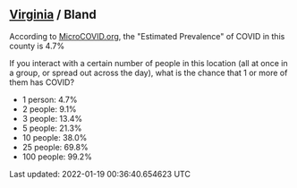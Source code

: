 
## [Virginia](/united-states/virginia) / Bland

According to [MicroCOVID.org](http://microcovid.org),
the "Estimated Prevalence" of COVID in this county is 4.7%

If you interact with a certain number of people in this location
(all at once in a group, or spread out across the day), what is the chance that
1 or more of them has COVID?

- 1 person: 4.7%
- 2 people: 9.1%
- 3 people: 13.4%
- 5 people: 21.3%
- 10 people: 38.0%
- 25 people: 69.8%
- 100 people: 99.2%

Last updated: 2022-01-19 00:36:40.654623 UTC
